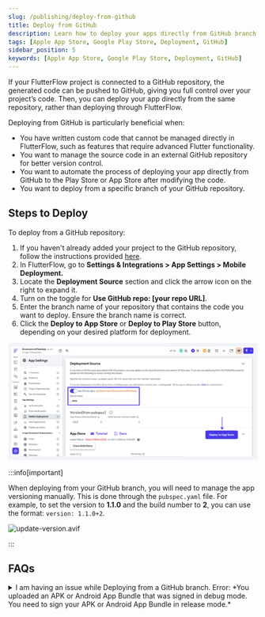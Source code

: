 ```yaml
---
slug: /publishing/deploy-from-github
title: Deploy from GitHub
description: Learn how to deploy your apps directly from GitHub branch.
tags: [Apple App Store, Google Play Store, Deployment, GitHub]
sidebar_position: 5
keywords: [Apple App Store, Google Play Store, Deployment, GitHub]
---
```


If your FlutterFlow project is connected to a GitHub repository, the generated code can be pushed to GitHub, giving you full control over your project’s code. Then, you can deploy your app directly from the same repository, rather than deploying through FlutterFlow.

Deploying from GitHub is particularly beneficial when:

- You have written custom code that cannot be managed directly in FlutterFlow, such as features that require advanced Flutter functionality.
- You want to manage the source code in an external GitHub repository for better version control.
- You want to automate the process of deploying your app directly from GitHub to the Play Store or App Store after modifying the code.
- You want to deploy from a specific branch of your GitHub repository.

## Steps to Deploy

To deploy from a GitHub repository:

1. If you haven't already added your project to the GitHub repository, follow the instructions provided [here](../exporting-code/push-to-github.md#connect-a-github-repo).
2. In FlutterFlow, go to **Settings & Integrations > App Settings > Mobile Deployment.**
3. Locate the **Deployment Source** section and click the arrow icon on the right to expand it.
4. Turn on the toggle for **Use GitHub repo: [your repo URL]**.
5. Enter the branch name of your repository that contains the code you want to deploy. Ensure the branch name is correct.
6. Click the **Deploy to App Store** or **Deploy to Play Store** button, depending on your desired platform for deployment.

![deploy-from-github](../imgs/deploy-from-github.png)

:::info[important]

When deploying from your GitHub branch, you will need to manage the app versioning manually. This is done through the `pubspec.yaml` file. For example, to set the version to **1.1.0** and the build number to **2**, you can use the format: `version: 1.1.0+2`.

![update-version.avif](../imgs/update-version.avif)

:::

## FAQs

<details>
<summary>I am having an issue while Deploying from a GitHub branch. Error: *You uploaded an APK or Android App Bundle that was signed in debug mode. You need to sign your APK or Android App Bundle in release mode.*</summary>
<p>

If you are experiencing problems deploying or uploading to the Google Play Store from a Github branch, check to make sure your `build.gradle` file is correct.

1. Open your `android/app/build.gradle` file.
2. Ensure your file has these lines of code:

    ```
    def keystoreProperties = new Properties()
    def keystorePropertiesFile = rootProject.file('key.properties')
    if (keystorePropertiesFile.exists()) {
        keystoreProperties.load(new FileInputStream(keystorePropertiesFile))
    }
    signingConfigs {
        release {
            keyAlias keystoreProperties['keyAlias']
            keyPassword keystoreProperties['keyPassword']
            storeFile keystoreProperties['storeFile'] ? file(keystoreProperties['storeFile']) : null
            storePassword keystoreProperties['storePassword']
        }
    }
    ```

3. Newer Flutterflow code will automatically have these lines added. If yours doesn't, you can push it to your `flutterflow` branch on GitHub and merge in the changes or add them like so:

    ![deploy-github-issue](../imgs/deploy-github-issue.avif)


4. Lastly, change `debug` (shown in the red box above) to `release` before deploying.
</p>
</details>